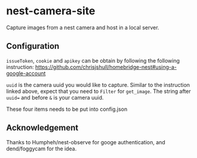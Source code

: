 # nest-camera-site
Capture images from a nest camera and host in a local server. 

## Configuration
`issueToken`, `cookie` and `apikey` can be obtain by following the following instruction:
https://github.com/chrisjshull/homebridge-nest#using-a-google-account

`uuid` is the camera uuid you would like to capture. Similar to the instruction linked above, expect that you need to `Filter` for `get_image`. The string after `uuid=` and before `&` is your camera uuid.

These four items needs to be put into config.json

## Acknowledgement
Thanks to Humpheh/nest-observe for googe authentication, and dend/foggycam for the idea.

